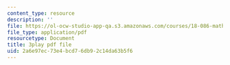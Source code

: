 ```yaml
---
content_type: resource
description: ''
file: https://ol-ocw-studio-app-qa.s3.amazonaws.com/courses/18-086-mathematical-methods-for-engineers-ii-spring-2006/2a6e97ec73e4bcd76db92c14da63b5f6_vIydsgrYGIY.pdf
file_type: application/pdf
resourcetype: Document
title: 3play pdf file
uid: 2a6e97ec-73e4-bcd7-6db9-2c14da63b5f6
---
```

